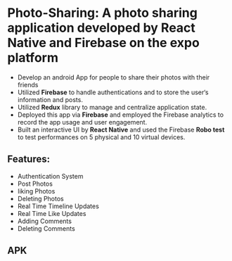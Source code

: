 # Photo-Sharing: A photo sharing application developed by React Native and Firebase on the expo platform 
 - Develop an android App for people to share their photos with their friends
 - Utilized **Firebase** to handle authentications and to store the user‘s information and posts.
 - Utilized **Redux** library to manage and centralize application state.
 - Deployed this app via **Firebase** and employed the Firebase analytics to record the app usage and user engagement.
 - Built an interactive UI by **React Native** and used the Firebase **Robo test** to test performances on 5 physical and 10 virtual devices.

## Features: 
 - Authentication System
 - Post Photos
 - liking Photos
 - Deleting Photos
 - Real Time Timeline Updates
 - Real Time Like Updates
 - Adding Comments
 - Deleting Comments

## APK
